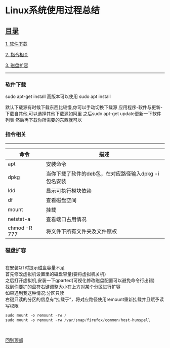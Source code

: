 # Linux系统使用过程总结

<a href="top">

## 目录

[1. 软件下载](#j1)

[2. 指令相关](#j2)

[3. 磁盘扩容](#j3)


---

### <span id="j1">软件下载</span>

sudo apt-get install
高版本可以使用
sudo apt install

默认下载源有时候下载东西比较慢,你可以手动切换下载源
应用程序-软件与更新-下载自其他,可以选择其他下载源如阿里
之后sudo apt-get update更新一下软件列表
然后再下载你所需要的东西就可以


### <span id="j2">指令相关</span>

---
命令 | 描述
---|---
apt| 安装命令|
dpkg |当你下载了软件的deb包，在对应路径输入dpkg -i 包名安装
ldd |显示可执行模块依赖
df |查看磁盘空间
mount |挂载
netstat-a|查看端口占用情况
chmod -R  777 |将文件下所有文件夹及文件赋权


### <span id="j3">磁盘扩容</span>
<br>
在安装QT时提示磁盘容量不足
<br>首先修改虚拟机设置里的磁盘容量(要将虚拟机关机)
<br>之后打开虚拟机,安装一下gparted(可视化修改磁盘配置可以避免命令行出错)
<br>找到你要扩的盘符右键调整大小在上方对某个分区进行扩容
<br>如果遇到我这种情况:分区只读
<br>右键只读的分区的信息有“挂载于”，将对应路径使用remount重新挂载并且赋予读写权限

<br>

```cpp
sudo mount -o remount -rw /
sudo mount -o remount -rw /var/snap/firefox/common/host-hunspell  
```

<br>


[回到顶部](#top)



